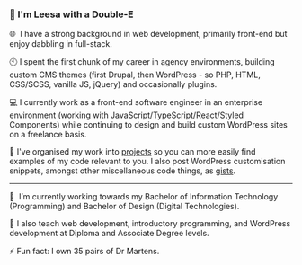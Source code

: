 ### 👋 I'm Leesa with a Double-E 

🌐 &nbsp;I have a strong background in web development, primarily front-end but enjoy dabbling in full-stack.

:clock10: I spent the first chunk of my career in agency environments, building custom CMS themes (first Drupal, then WordPress - so PHP, HTML, CSS/SCSS, vanilla JS, jQuery) and occasionally plugins.

:computer: I currently work as a front-end software engineer in an enterprise environment (working with JavaScript/TypeScript/React/Styled Components) while continuing to design and build custom WordPress sites on a freelance basis.


📂 I've organised my work into [projects](https://github.com/doubleedesign?tab=projects&type=classic) so you can more easily find examples of my code relevant to you. I also post WordPress customisation snippets, amongst other miscellaneous code things, as [gists](https://gist.github.com/doubleedesign).


---

:notebook:  &nbsp;I’m currently working towards my Bachelor of Information Technology (Programming) and Bachelor of Design (Digital Technologies).

🏫 I also teach web development, introductory programming, and WordPress development at Diploma and Associate Degree levels.

⚡ Fun fact: I own 35 pairs of Dr Martens.
